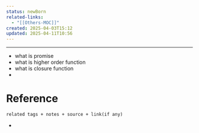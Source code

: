 ```yaml
---
status: newBorn
related-links:
  - "[[Others-MOC]]"
created: 2025-04-03T15:12
updated: 2025-04-11T10:56
---
```

---

- what is promise
- what is higher order function
- what is closure function
- 


# Reference
`related tags + notes + source + link(if any)`
 

- 